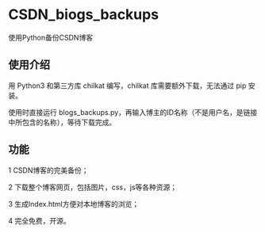 # CSDN_biogs_backups
使用Python备份CSDN博客

## 使用介绍

用 Python3 和第三方库 chilkat 编写，chilkat 库需要额外下载，无法通过 pip 安装。

使用时直接运行 blogs_backups.py，再输入博主的ID名称（不是用户名，是链接中所包含的名称），等待下载完成。


## 功能

1 CSDN博客的完美备份；

2 下载整个博客网页，包括图片，css，js等各种资源；

3 生成Index.html方便对本地博客的浏览；

4 完全免费，开源。
